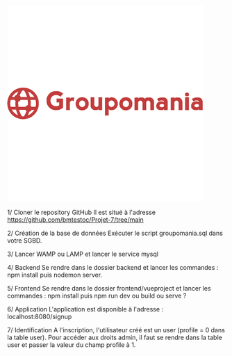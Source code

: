 ![Image](frontend/vueproject/src/assets/icon-left-font3.png)

1/ Cloner le repository GitHub 
Il est situé à l'adresse https://github.com/bmtestoc/Projet-7/tree/main

2/ Création de la base de données
Exécuter le script groupomania.sql dans votre SGBD.

3/ Lancer WAMP ou LAMP et lancer le service mysql

4/ Backend
Se rendre dans le dossier backend et lancer les commandes : npm install puis nodemon server.

5/ Frontend
Se rendre dans le dossier frontend/vueproject et lancer les commandes : npm install puis npm run dev ou build ou serve ?

6/ Application
L'application est disponible à l'adresse : localhost:8080/signup

7/ Identification
A l'inscription, l'utilisateur créé est un user (profile = 0 dans la table user).
Pour accéder aux droits admin, il faut se rendre dans la table user et  passer la valeur du champ profile à 1.

